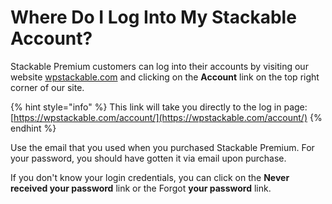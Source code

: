 # Where Do I Log Into My Stackable Account?

Stackable Premium customers can log into their accounts by visiting our website [wpstackable.com](https://wpstackable.com) and clicking on the **Account** link on the top right corner of our site.

{% hint style="info" %}
This link will take you directly to the log in page: [https://wpstackable.com/account/](https://wpstackable.com/account/)
{% endhint %}

Use the email that you used when you purchased Stackable Premium. For your password, you should have gotten it via email upon purchase.

If you don't know your login credentials, you can click on the **Never received your password** link or the Forgot **your password** link.

